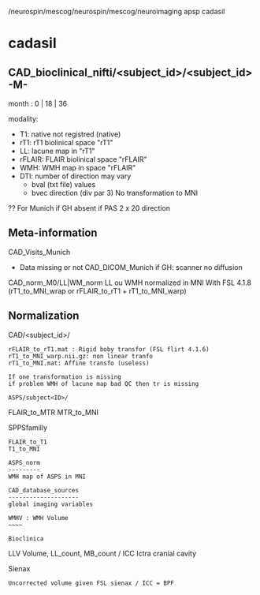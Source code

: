 /neurospin/mescog/neurospin/mescog/neuroimaging
apsp
cadasil

cadasil
=======

CAD_bioclinical_nifti/<subject_id>/<subject_id>-M<month>-<modality>
-----------------------------------------------------
month : 0 | 18 | 36

modality:
- T1: native not registred (native)
- rT1: rT1 biolinical space "rT1"
- LL: lacune map in "rT1"
- rFLAIR: FLAIR biolinical space "rFLAIR"
- WMH: WMH map in space "rFLAIR"
- DTI: number of direction may vary
    * bval (txt file) values
    * bvec direction (div par 3)
No transformation to MNI

?? For Munich if GH absent if PAS 2 x 20 direction

Meta-information
----------------

CAD_Visits_Munich
 - Data missing or not
CAD_DICOM_Munich
    if GH: scanner no diffusion

CAD_norm_M0/LL|WM_norm
LL ou WMH normalized in MNI
With FSL 4.1.8 (rT1_to_MNI_wrap or rFLAIR_to_rT1 + rT1_to_MNI_warp)


Normalization
-------------

CAD/<subject_id>/
~~~~~~~~~~~~~~~
rFLAIR_to_rT1.mat : Rigid boby transfor (FSL flirt 4.1.6)
rT1_to_MNI_warp.nii.gz: non linear tranfo
rT1_to_MNI.mat: Affine transfo (useless)

If one transformation is missing 
if problem WMH of lacune map bad QC then tr is missing

ASPS/subject<ID>/
~~~~~~~~~~~~~~~~
FLAIR_to_MTR
MTR_to_MNI

SPPSfamilly
~~~~~~~~~~~
FLAIR_to_T1
T1_to_MNI

ASPS_norm
---------
WMH map of ASPS in MNI

CAD_database_sources
--------------------
global imaging variables

WMHV : WMH Volume
~~~~

Bioclinica
~~~~~~~~~~~
LLV Volume, LL_count, MB_count / ICC Ictra cranial cavity

Sienax
~~~~~~
Uncorrected volume given FSL sienax / ICC = BPF


